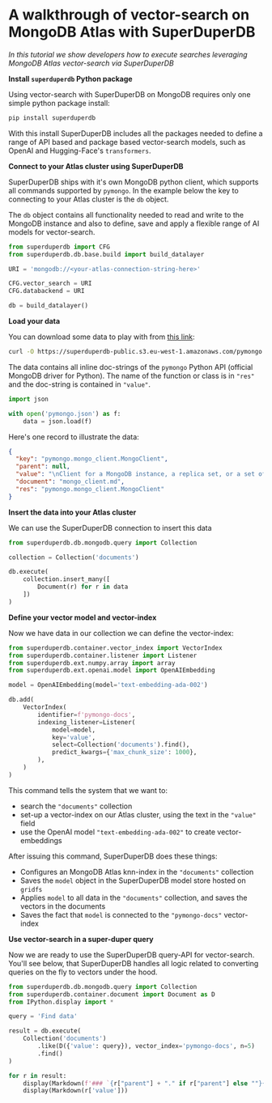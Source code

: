 # A walkthrough of vector-search on MongoDB Atlas with SuperDuperDB

*In this tutorial we show developers how to execute searches leveraging MongoDB Atlas vector-search
via SuperDuperDB*

**Install `superduperdb` Python package**

Using vector-search with SuperDuperDB on MongoDB requires only one simple python package install:

```bash
pip install superduperdb
```

With this install SuperDuperDB includes all the packages needed to define a range of API based and package based 
vector-search models, such as OpenAI and Hugging-Face's `transformers`.

**Connect to your Atlas cluster using SuperDuperDB**

SuperDuperDB ships with it's own MongoDB python client, which supports
all commands supported by `pymongo`. In the example below 
the key to connecting to your Atlas cluster is the `db` object.

The `db` object contains all functionality needed to read and write to 
the MongoDB instance and also to define, save and apply a flexible range 
of AI models for vector-search.

```python
from superduperdb import CFG
from superduperdb.db.base.build import build_datalayer

URI = 'mongodb://<your-atlas-connection-string-here>'

CFG.vector_search = URI
CFG.databackend = URI

db = build_datalayer()
```

**Load your data**

You can download some data to play with from [this link](https://superduperdb-public.s3.eu-west-1.amazonaws.com/pymongo.json):

```bash
curl -O https://superduperdb-public.s3.eu-west-1.amazonaws.com/pymongo.json
```

The data contains all inline doc-strings of the `pymongo` Python API (official
MongoDB driver for Python). The name of the function or class is in `"res"` and
the doc-string is contained in `"value"`.

```python
import json

with open('pymongo.json') as f:
    data = json.load(f)
```

Here's one record to illustrate the data:

```json
{
  "key": "pymongo.mongo_client.MongoClient",
  "parent": null,
  "value": "\nClient for a MongoDB instance, a replica set, or a set of mongoses.\n\n",
  "document": "mongo_client.md",
  "res": "pymongo.mongo_client.MongoClient"
}
```

**Insert the data into your Atlas cluster**

We can use the SuperDuperDB connection to insert this data

```python
from superduperdb.db.mongodb.query import Collection

collection = Collection('documents')

db.execute(
    collection.insert_many([
        Document(r) for r in data
    ])
)
```

**Define your vector model and vector-index**

Now we have data in our collection we can define the vector-index:

```python
from superduperdb.container.vector_index import VectorIndex
from superduperdb.container.listener import Listener
from superduperdb.ext.numpy.array import array
from superduperdb.ext.openai.model import OpenAIEmbedding

model = OpenAIEmbedding(model='text-embedding-ada-002')

db.add(
    VectorIndex(
        identifier=f'pymongo-docs',
        indexing_listener=Listener(
            model=model,
            key='value',
            select=Collection('documents').find(),
            predict_kwargs={'max_chunk_size': 1000},
        ),
    )
)
```

This command tells the system that we want to:

- search the `"documents"` collection
- set-up a vector-index on our Atlas cluster, using the text in the `"value"` field
- use the OpenAI model `"text-embedding-ada-002"` to create vector-embeddings

After issuing this command, SuperDuperDB does these things:

- Configures an MongoDB Atlas knn-index in the `"documents"` collection
- Saves the `model` object in the SuperDuperDB model store hosted on `gridfs`
- Applies `model` to all data in the `"documents"` collection, and saves the vectors in the documents
- Saves the fact that `model` is connected to the `"pymongo-docs"` vector-index

**Use vector-search in a super-duper query**

Now we are ready to use the SuperDuperDB query-API for vector-search.
You'll see below, that SuperDuperDB handles all logic related to 
converting queries on the fly to vectors under the hood.

```python
from superduperdb.db.mongodb.query import Collection
from superduperdb.container.document import Document as D
from IPython.display import *

query = 'Find data'

result = db.execute(
    Collection('documents')
        .like(D({'value': query}), vector_index='pymongo-docs', n=5)
        .find()
)

for r in result:
    display(Markdown(f'### `{r["parent"] + "." if r["parent"] else ""}{r["res"]}`'))
    display(Markdown(r['value']))
```
